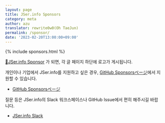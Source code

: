 ```yaml
---
layout: page
title: JSer.info Sponsors
category: meta
author: azu
translator: rewrite0w0(Oh TaeJun)
permalink: /sponsor/
date: '2023-02-20T13:00:00+09:00'
---
```


{% include sponsors.html %}

[💚JSer.info Sponsor](https://github.com/sponsors/azu) 가 되면, 각 글 페이지 하단에 로고가 게시됩니다.

개인이나 기업에서 JSer.info를 지원하고 싶은 경우, [GitHub Sponsorsページ](https://github.com/sponsors/azu)에서 지원할 수 있습니다.

- [GitHub Sponsorsページ](https://github.com/sponsors/azu)

질문 등은 JSer.info의 Slack 워크스페이스나 GitHub Issue에서 편히 해주시길 바랍니다.

- [JSer.info Slack](https://join.slack.com/t/jserinfo/shared_invite/zt-g2shzp7o-f_tj6OaphCAFw5Qlt2Jw0A)
